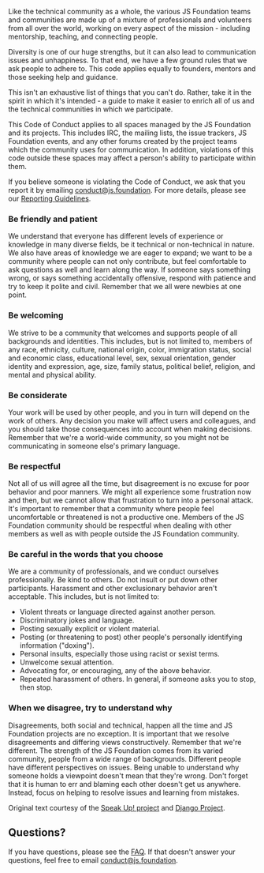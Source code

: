 Like the technical community as a whole, the various JS Foundation teams and communities are made up of a mixture of professionals and volunteers from all over the world, working on every aspect of the mission - including mentorship, teaching, and connecting people.

Diversity is one of our huge strengths, but it can also lead to communication issues and unhappiness. To that end, we have a few ground rules that we ask people to adhere to. This code applies equally to founders, mentors and those seeking help and guidance.

This isn't an exhaustive list of things that you can't do. Rather, take it in the spirit in which it's intended - a guide to make it easier to enrich all of us and the technical communities in which we participate.

This Code of Conduct applies to all spaces managed by the JS Foundation and its projects. This includes IRC, the mailing lists, the issue trackers, JS Foundation events, and any other forums created by the project teams which the community uses for communication. In addition, violations of this code outside these spaces may affect a person's ability to participate within them.

If you believe someone is violating the Code of Conduct, we ask that you report it by emailing [conduct@js.foundation][]. For more details, please see our [Reporting Guidelines][].

### Be friendly and patient

We understand that everyone has different levels of experience or knowledge in many diverse fields, be it technical or non-technical in nature. We also have areas of knowledge we are eager to expand; we want to be a community where people can not only contribute, but feel comfortable to ask questions as well and learn along the way. If someone says something wrong, or says something accidentally offensive, respond with patience and try to keep it polite and civil. Remember that we all were newbies at one point.

### Be welcoming

We strive to be a community that welcomes and supports people of all backgrounds and identities. This includes, but is not limited to, members of any race, ethnicity, culture, national origin, color, immigration status, social and economic class, educational level, sex, sexual orientation, gender identity and expression, age, size, family status, political belief, religion, and mental and physical ability.

### Be considerate

Your work will be used by other people, and you in turn will depend on the work of others. Any decision you make will affect users and colleagues, and you should take those consequences into account when making decisions. Remember that we're a world-wide community, so you might not be communicating in someone else's primary language.

### Be respectful

Not all of us will agree all the time, but disagreement is no excuse for poor behavior and poor manners. We might all experience some frustration now and then, but we cannot allow that frustration to turn into a personal attack. It's important to remember that a community where people feel uncomfortable or threatened is not a productive one. Members of the JS Foundation community should be respectful when dealing with other members as well as with people outside the JS Foundation community.

### Be careful in the words that you choose

We are a community of professionals, and we conduct ourselves professionally. Be kind to others. Do not insult or put down other participants. Harassment and other exclusionary behavior aren't acceptable. This includes, but is not limited to:

* Violent threats or language directed against another person.
* Discriminatory jokes and language.
* Posting sexually explicit or violent material.
* Posting (or threatening to post) other people's personally identifying information ("doxing").
* Personal insults, especially those using racist or sexist terms.
* Unwelcome sexual attention.
* Advocating for, or encouraging, any of the above behavior.
* Repeated harassment of others. In general, if someone asks you to stop, then stop.

### When we disagree, try to understand why

Disagreements, both social and technical, happen all the time and JS Foundation projects are no exception. It is important that we resolve disagreements and differing views constructively. Remember that we're different. The strength of the JS Foundation comes from its varied community, people from a wide range of backgrounds. Different people have different perspectives on issues. Being unable to understand why someone holds a viewpoint doesn't mean that they're wrong. Don't forget that it is human to err and blaming each other doesn't get us anywhere. Instead, focus on helping to resolve issues and learning from mistakes.

Original text courtesy of the [Speak Up! project][] and [Django Project][].

## Questions?

If you have questions, please see the [FAQ][]. If that doesn't answer your questions, feel free to email [conduct@js.foundation][].

[conduct@js.foundation]: mailto:conduct@js.foundation
[Reporting Guidelines]: {{site.url}}/conduct/reporting/
[Speak Up! project]: http://speakup.io/coc.html
[Django Project]: https://www.djangoproject.com/conduct/
[FAQ]: {{site.url}}/conduct/faq/
